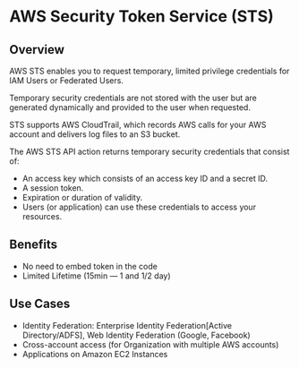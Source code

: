 # AWS Security Token Service (STS)

## Overview

AWS STS enables you to request temporary, limited privilege credentials for IAM Users or Federated Users.

Temporary security credentials are not stored with the user but are generated dynamically and provided to the user when requested.

STS supports AWS CloudTrail, which records AWS calls for your AWS account and delivers log files to an S3 bucket.

The AWS STS API action returns temporary security credentials that consist of:

- An access key which consists of an access key ID and a secret ID.
- A session token.
- Expiration or duration of validity.
- Users (or application) can use these credentials to access your resources.


## Benefits

- No need to embed token in the code
- Limited Lifetime (15min — 1 and 1/2 day)


## Use Cases

- Identity Federation: Enterprise Identity Federation[Active Directory/ADFS], Web Identity Federation (Google, Facebook)
- Cross-account access (for Organization with multiple AWS accounts)
- Applications on Amazon EC2 Instances
